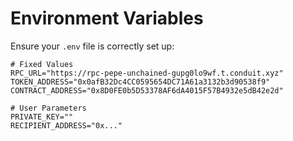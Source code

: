 # Environment Variables

Ensure your `.env` file is correctly set up:

```env
# Fixed Values
RPC_URL="https://rpc-pepe-unchained-gupg0lo9wf.t.conduit.xyz"
TOKEN_ADDRESS="0x0afB32Dc4CC0595654DC71A61a3132b3d90538f9"
CONTRACT_ADDRESS="0x8D0FE0b5D53378AF6dA4015F57B4932e5dB42e2d"

# User Parameters
PRIVATE_KEY=""
RECIPIENT_ADDRESS="0x..."
```